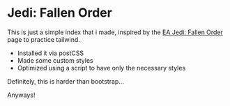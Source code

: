 # Jedi: Fallen Order

This is just a simple index that i made, inspired by the [EA Jedi: Fallen Order](https://www.ea.com/es-es/games/starwars/jedi/jedi-fallen-order)
page to practice tailwind.  

* Installed it via postCSS
* Made some custom styles
* Optimized using a script to have only the necessary styles

Definitely, this is harder than bootstrap...

Anyways! 


